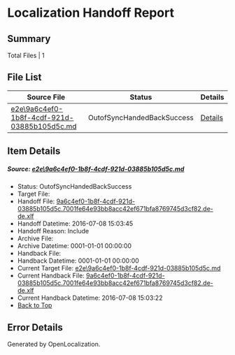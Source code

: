 # <a name='report-top'></a> Localization Handoff Report

## Summary
 Total Files | 1

## File List
 Source File | Status | Details 
 ----------- | ------ | ------- 
 [e2e\9a6c4ef0-1b8f-4cdf-921d-03885b105d5c.md](https://github.com/OpenLocalizationTestOrg/oltest/blob/88839613d55119389138fe22bf30500843966cbc/e2e/9a6c4ef0-1b8f-4cdf-921d-03885b105d5c.md) | OutofSyncHandedBackSuccess | [Details](#b92223c7b110681850b69d8c16571ef18390df6d1)

## Item Details
##### <a name='b92223c7b110681850b69d8c16571ef18390df6d1'></a> Source: [e2e\9a6c4ef0-1b8f-4cdf-921d-03885b105d5c.md](https://github.com/OpenLocalizationTestOrg/oltest/blob/88839613d55119389138fe22bf30500843966cbc/e2e/9a6c4ef0-1b8f-4cdf-921d-03885b105d5c.md)
* Status: OutofSyncHandedBackSuccess
* Target File: 
* Handoff File: [9a6c4ef0-1b8f-4cdf-921d-03885b105d5c.7001fe64e93bb8acc42ef671bfa8769745d3cf82.de-de.xlf](https://github.com/OpenLocalizationTestOrg/olhandoff-e2e/blob/16a0e43bf34c2bf0d93f5b64b6adbc141a4cfe53/ol-handoff/OpenLocalizationTestOrg/oltest-dede-fly/ci/ht/9a6c4ef0-1b8f-4cdf-921d-03885b105d5c.7001fe64e93bb8acc42ef671bfa8769745d3cf82.de-de.xlf)
* Handoff Datetime: 2016-07-08 15:03:45
* Handoff Reason: Include
* Archive File: 
* Archive Datetime: 0001-01-01 00:00:00
* Handback File: 
* Handback Datetime: 0001-01-01 00:00:00
* Current Target File: [e2e\9a6c4ef0-1b8f-4cdf-921d-03885b105d5c.md](https://github.com/OpenLocalizationTestOrg/oltest-dede-fly/blob/17dfdf494143c88bc9ed9fd1a1e04672d91897b3/e2e/9a6c4ef0-1b8f-4cdf-921d-03885b105d5c.md)
* Current Handback File: [9a6c4ef0-1b8f-4cdf-921d-03885b105d5c.7001fe64e93bb8acc42ef671bfa8769745d3cf82.de-de.xlf](https://github.com/OpenLocalizationTestOrg/olhandback-e2e/blob/cae23a66b906bdb7cd50241190f6be2426dbab74/ol-handback/OpenLocalizationTestOrg/oltest-dede-fly/ci/ht/9a6c4ef0-1b8f-4cdf-921d-03885b105d5c.7001fe64e93bb8acc42ef671bfa8769745d3cf82.de-de.xlf)
* Current Handback Datetime: 2016-07-08 15:03:22
* [Back to Top](#report-top)


## Error Details

Generated by OpenLocalization.

